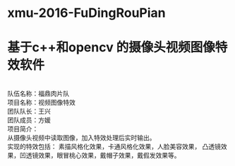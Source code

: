 # xmu-2016-FuDingRouPian

基于c++和opencv 的摄像头视频图像特效软件<br>
================================================
<br>
队伍名称：福鼎肉片队<br>
项目名称：视频图像特效<br>
团队队长：王兴<br>
团队成员：方媛<br>
项目简介：<br>
从摄像头视频中读取图像，加入特效处理后实时输出。<br>
实现的特效包括： 素描风格化效果，卡通风格化效果，人脸美容效果， 凸透镜效果，凹透镜效果，眼冒桃心效果，戴帽子效果，戴假发效果等。
